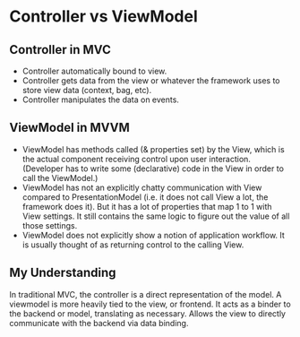 # Controller vs ViewModel

## Controller in MVC

-   Controller automatically bound to view.
-   Controller gets data from the view or whatever the framework uses to store view data (context, bag, etc).
-   Controller manipulates the data on events.

## ViewModel in MVVM

-   ViewModel has methods called (& properties set) by the View, which is the actual component receiving control upon user interaction. (Developer has to write some (declarative) code in the View in order to call the ViewModel.)
-   ViewModel has not an explicitly chatty communication with View compared to PresentationModel (i.e. it does not call View a lot, the framework does it). But it has a lot of properties that map 1 to 1 with View settings. It still contains the same logic to figure out the value of all those settings.
-   ViewModel does not explicitly show a notion of application workflow. It is usually thought of as returning control to the calling View.

## My Understanding

In traditional MVC, the controller is a direct representation of the model. A viewmodel is more heavily tied to the view, or frontend. It acts as a binder to the backend or model, translating as necessary. Allows the view to directly communicate with the backend via data binding.
